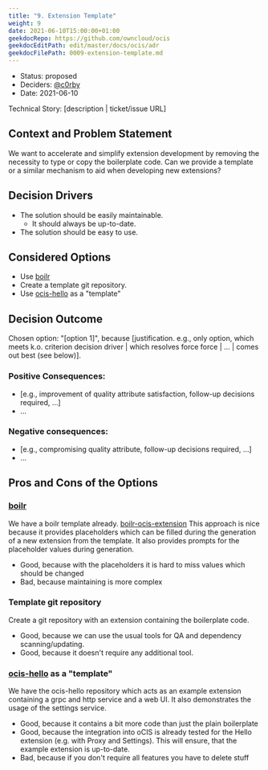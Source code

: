 ```yaml
---
title: "9. Extension Template"
weight: 9
date: 2021-06-10T15:00:00+01:00
geekdocRepo: https://github.com/owncloud/ocis
geekdocEditPath: edit/master/docs/ocis/adr
geekdocFilePath: 0009-extension-template.md
---
```


* Status: proposed
* Deciders: [@c0rby](https://github.com/c0rby) <!-- optional -->
* Date: 2021-06-10

Technical Story: [description | ticket/issue URL] <!-- optional -->

## Context and Problem Statement

We want to accelerate and simplify extension development by removing the necessity to type or copy the boilerplate code. Can we provide a template or a similar mechanism to aid when developing new extensions?


## Decision Drivers <!-- optional -->

* The solution should be easily maintainable.
  * It should always be up-to-date.
* The solution should be easy to use.

## Considered Options

* Use [boilr](https://github.com/tmrts/boilr)
* Create a template git repository.
* Use [ocis-hello](https://github.com/owncloud/ocis-hello/) as a "template"

## Decision Outcome

Chosen option: "[option 1]", because [justification. e.g., only option, which meets k.o. criterion decision driver | which resolves force force | … | comes out best (see below)].

### Positive Consequences: <!-- optional -->

* [e.g., improvement of quality attribute satisfaction, follow-up decisions required, …]
* …

### Negative consequences: <!-- optional -->

* [e.g., compromising quality attribute, follow-up decisions required, …]
* …

## Pros and Cons of the Options <!-- optional -->

### [boilr](https://github.com/tmrts/boilr)

We have a boilr template already. [boilr-ocis-extension](https://github.com/owncloud/boilr-ocis-extension/)
This approach is nice because it provides placeholders which can be filled during the generation of a new extension from the template. It also provides prompts for the placeholder values during generation.

* Good, because with the placeholders it is hard to miss values which should be changed
* Bad, because maintaining is more complex

### Template git repository

Create a git repository with an extension containing the boilerplate code.

* Good, because we can use the usual tools for QA and dependency scanning/updating.
* Good, because it doesn't require any additional tool.

### [ocis-hello](https://github.com/owncloud/ocis-hello/) as a "template"

We have the ocis-hello repository which acts as an example extension containing a grpc and http service and a web UI. It also demonstrates the usage of the settings service.

* Good, because it contains a bit more code than just the plain boilerplate
* Good, because the integration into oCIS is already tested for the Hello extension (e.g. with Proxy and Settings). This will ensure, that the example extension is up-to-date.
* Bad, because if you don't require all features you have to delete stuff


